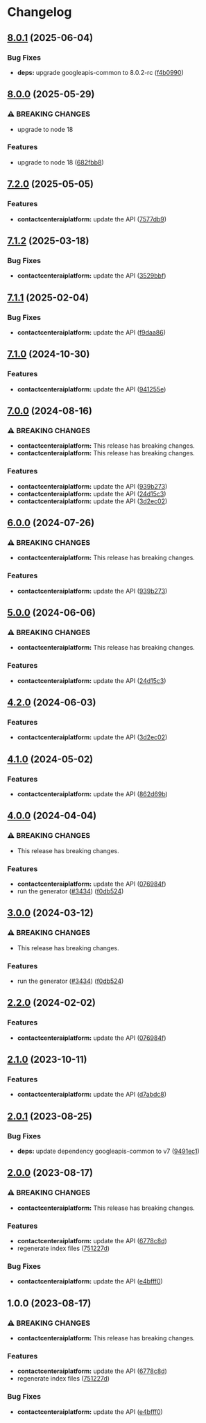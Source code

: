 # Changelog

## [8.0.1](https://github.com/googleapis/google-api-nodejs-client/compare/contactcenteraiplatform-v8.0.0...contactcenteraiplatform-v8.0.1) (2025-06-04)


### Bug Fixes

* **deps:** upgrade googleapis-common to 8.0.2-rc ([f4b0990](https://github.com/googleapis/google-api-nodejs-client/commit/f4b099071040cfbcfe4a2e7d487d45ee93b369e0))

## [8.0.0](https://github.com/googleapis/google-api-nodejs-client/compare/contactcenteraiplatform-v7.2.0...contactcenteraiplatform-v8.0.0) (2025-05-29)


### ⚠ BREAKING CHANGES

* upgrade to node 18

### Features

* upgrade to node 18 ([682fbb8](https://github.com/googleapis/google-api-nodejs-client/commit/682fbb869189ae92b3e9a194d37d0548af0c1f92))

## [7.2.0](https://github.com/googleapis/google-api-nodejs-client/compare/contactcenteraiplatform-v7.1.2...contactcenteraiplatform-v7.2.0) (2025-05-05)


### Features

* **contactcenteraiplatform:** update the API ([7577db9](https://github.com/googleapis/google-api-nodejs-client/commit/7577db9952e53105b19e542f18e78b89e14bc1eb))

## [7.1.2](https://github.com/googleapis/google-api-nodejs-client/compare/contactcenteraiplatform-v7.1.1...contactcenteraiplatform-v7.1.2) (2025-03-18)


### Bug Fixes

* **contactcenteraiplatform:** update the API ([3529bbf](https://github.com/googleapis/google-api-nodejs-client/commit/3529bbf7d0512b6cfb50601f6cc59dca73a5f50d))

## [7.1.1](https://github.com/googleapis/google-api-nodejs-client/compare/contactcenteraiplatform-v7.1.0...contactcenteraiplatform-v7.1.1) (2025-02-04)


### Bug Fixes

* **contactcenteraiplatform:** update the API ([f9daa86](https://github.com/googleapis/google-api-nodejs-client/commit/f9daa8646a26d6484b0038f7446eef0883d2c675))

## [7.1.0](https://github.com/googleapis/google-api-nodejs-client/compare/contactcenteraiplatform-v7.0.0...contactcenteraiplatform-v7.1.0) (2024-10-30)


### Features

* **contactcenteraiplatform:** update the API ([941255e](https://github.com/googleapis/google-api-nodejs-client/commit/941255e9470392bbb89a2326ae3a3ce2e3e327e1))

## [7.0.0](https://github.com/googleapis/google-api-nodejs-client/compare/contactcenteraiplatform-v6.0.0...contactcenteraiplatform-v7.0.0) (2024-08-16)


### ⚠ BREAKING CHANGES

* **contactcenteraiplatform:** This release has breaking changes.
* **contactcenteraiplatform:** This release has breaking changes.

### Features

* **contactcenteraiplatform:** update the API ([939b273](https://github.com/googleapis/google-api-nodejs-client/commit/939b273988fead759461e5526955d51f1a1d15fe))
* **contactcenteraiplatform:** update the API ([24d15c3](https://github.com/googleapis/google-api-nodejs-client/commit/24d15c3e6b94f207cae5c8a9e6c8de233f57242d))
* **contactcenteraiplatform:** update the API ([3d2ec02](https://github.com/googleapis/google-api-nodejs-client/commit/3d2ec02a6473be05d95c5265b323e04de97eaccc))

## [6.0.0](https://github.com/googleapis/google-api-nodejs-client/compare/contactcenteraiplatform-v5.0.0...contactcenteraiplatform-v6.0.0) (2024-07-26)


### ⚠ BREAKING CHANGES

* **contactcenteraiplatform:** This release has breaking changes.

### Features

* **contactcenteraiplatform:** update the API ([939b273](https://github.com/googleapis/google-api-nodejs-client/commit/939b273988fead759461e5526955d51f1a1d15fe))

## [5.0.0](https://github.com/googleapis/google-api-nodejs-client/compare/contactcenteraiplatform-v4.2.0...contactcenteraiplatform-v5.0.0) (2024-06-06)


### ⚠ BREAKING CHANGES

* **contactcenteraiplatform:** This release has breaking changes.

### Features

* **contactcenteraiplatform:** update the API ([24d15c3](https://github.com/googleapis/google-api-nodejs-client/commit/24d15c3e6b94f207cae5c8a9e6c8de233f57242d))

## [4.2.0](https://github.com/googleapis/google-api-nodejs-client/compare/contactcenteraiplatform-v4.1.0...contactcenteraiplatform-v4.2.0) (2024-06-03)


### Features

* **contactcenteraiplatform:** update the API ([3d2ec02](https://github.com/googleapis/google-api-nodejs-client/commit/3d2ec02a6473be05d95c5265b323e04de97eaccc))

## [4.1.0](https://github.com/googleapis/google-api-nodejs-client/compare/contactcenteraiplatform-v4.0.0...contactcenteraiplatform-v4.1.0) (2024-05-02)


### Features

* **contactcenteraiplatform:** update the API ([862d69b](https://github.com/googleapis/google-api-nodejs-client/commit/862d69b84cbbe5f9e6c34af4bfdfbe33990c9331))

## [4.0.0](https://github.com/googleapis/google-api-nodejs-client/compare/contactcenteraiplatform-v3.0.0...contactcenteraiplatform-v4.0.0) (2024-04-04)


### ⚠ BREAKING CHANGES

* This release has breaking changes.

### Features

* **contactcenteraiplatform:** update the API ([076984f](https://github.com/googleapis/google-api-nodejs-client/commit/076984f0bca2b816ee58272292a3459c66823743))
* run the generator ([#3434](https://github.com/googleapis/google-api-nodejs-client/issues/3434)) ([f0db524](https://github.com/googleapis/google-api-nodejs-client/commit/f0db524bb26f05cea3dec4c0ed66b496399e3857))

## [3.0.0](https://github.com/googleapis/google-api-nodejs-client/compare/contactcenteraiplatform-v2.2.0...contactcenteraiplatform-v3.0.0) (2024-03-12)


### ⚠ BREAKING CHANGES

* This release has breaking changes.

### Features

* run the generator ([#3434](https://github.com/googleapis/google-api-nodejs-client/issues/3434)) ([f0db524](https://github.com/googleapis/google-api-nodejs-client/commit/f0db524bb26f05cea3dec4c0ed66b496399e3857))

## [2.2.0](https://github.com/googleapis/google-api-nodejs-client/compare/contactcenteraiplatform-v2.1.0...contactcenteraiplatform-v2.2.0) (2024-02-02)


### Features

* **contactcenteraiplatform:** update the API ([076984f](https://github.com/googleapis/google-api-nodejs-client/commit/076984f0bca2b816ee58272292a3459c66823743))

## [2.1.0](https://github.com/googleapis/google-api-nodejs-client/compare/contactcenteraiplatform-v2.0.1...contactcenteraiplatform-v2.1.0) (2023-10-11)


### Features

* **contactcenteraiplatform:** update the API ([d7abdc8](https://github.com/googleapis/google-api-nodejs-client/commit/d7abdc8a313a5f42bb180825d065964b68da8883))

## [2.0.1](https://github.com/googleapis/google-api-nodejs-client/compare/contactcenteraiplatform-v2.0.0...contactcenteraiplatform-v2.0.1) (2023-08-25)


### Bug Fixes

* **deps:** update dependency googleapis-common to v7 ([9491ec1](https://github.com/googleapis/google-api-nodejs-client/commit/9491ec1cdc3c413e7d73edcfcd59cf5c28a7c855))

## [2.0.0](https://github.com/googleapis/google-api-nodejs-client/compare/contactcenteraiplatform-v1.0.0...contactcenteraiplatform-v2.0.0) (2023-08-17)


### ⚠ BREAKING CHANGES

* **contactcenteraiplatform:** This release has breaking changes.

### Features

* **contactcenteraiplatform:** update the API ([6778c8d](https://github.com/googleapis/google-api-nodejs-client/commit/6778c8ddfa68638fa79daac0ecfcecfad94668eb))
* regenerate index files ([751227d](https://github.com/googleapis/google-api-nodejs-client/commit/751227d3926c946b5db5edb58f0086e074a61169))


### Bug Fixes

* **contactcenteraiplatform:** update the API ([e4bfff0](https://github.com/googleapis/google-api-nodejs-client/commit/e4bfff0b61696b2744eef4a97f9e22ee2338d46c))

## 1.0.0 (2023-08-17)


### ⚠ BREAKING CHANGES

* **contactcenteraiplatform:** This release has breaking changes.

### Features

* **contactcenteraiplatform:** update the API ([6778c8d](https://github.com/googleapis/google-api-nodejs-client/commit/6778c8ddfa68638fa79daac0ecfcecfad94668eb))
* regenerate index files ([751227d](https://github.com/googleapis/google-api-nodejs-client/commit/751227d3926c946b5db5edb58f0086e074a61169))


### Bug Fixes

* **contactcenteraiplatform:** update the API ([e4bfff0](https://github.com/googleapis/google-api-nodejs-client/commit/e4bfff0b61696b2744eef4a97f9e22ee2338d46c))
